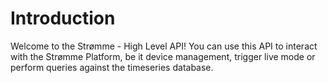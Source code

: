 # Introduction

Welcome to the Strømme - High Level API! You can use this API to interact with the Strømme Platform, be it device management, trigger live mode or perform queries against the timeseries database.
